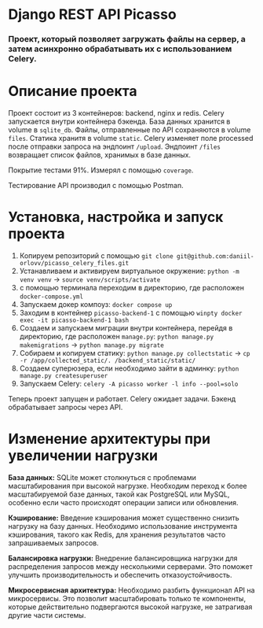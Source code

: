 # Django REST API Picasso

### Проект, который позволяет загружать файлы на сервер, а затем асинхронно обрабатывать их с использованием Celery.

# Описание проекта
Проект состоит из 3 контейнеров: backend, nginx и redis. Celery запускается внутри контейнера бэкенда. База данных хранится в volume в `sqlite_db`. Файлы, отправленные по API сохраняются в volume `files`. Статика хранитя в volume `static`. Celery изменяет поле processed после отправки запроса на эндпоинт `/upload`. Эндпоинт `/files` возвращает список файлов, хранимых в базе данных. 

Покрытие тестами 91%. Измерял с помощью `coverage`.

Тестирование API производил с помощью Postman.



# Установка, настройка и запуск проекта

1. Копируем репозиторий с помощью `git clone git@github.com:daniil-orlovv/picasso_celery_files.git`
2. Устанавливаем и активируем виртуальное окружение: `python -m venv venv` → `source venv/scripts/activate`
3. с помощью терминала переходим в директорию, где расположен `docker-compose.yml`
4. Запускаем докер компоуз: `docker compose up`
5. Заходим в контейнер `picasso-backend-1` с помощью `winpty docker exec -it picasso-backend-1 bash`
6. Создаем и запускаем миграции внутри контейнера, перейдя в директорию, где расположен `manage.py`: `python manage.py makemigrations` → `python manage.py migrate`
7. Собираем и копируем статику: `python manage.py collectstatic` → `cp -r /app/collected_static/. /backend_static/static/`
8. Создаем суперюзера, если необходимо зайти в админку: `python manage.py createsuperuser`
9. Запускаем Celery: `celery -A picasso worker -l info --pool=solo`

Теперь проект запущен и работает. Celery ожидает задачи. Бэкенд обрабатывает запросы через API.


# Изменение архитектуры при увеличении нагрузки

**База данных:**
SQLite может столкнуться с проблемами масштабирования при высокой нагрузке. Необходим переход к более масштабируемой базе данных, такой как PostgreSQL или MySQL, особенно если часто происходят операции записи или обновления.

**Кэширование:**
Введение кэширования может существенно снизить нагрузку на базу данных. Необходимо использование инструмента кэширования, такого как Redis, для хранения результатов часто запрашиваемых запросов.

**Балансировка нагрузки:**
Внедрение балансировщика нагрузки для распределения запросов между несколькими серверами. Это поможет улучшить производительность и обеспечить отказоустойчивость.

**Микросервисная архитектура:**
Необходимо разбить функционал API на микросервисы. Это позволит масштабировать только те компоненты, которые действительно подвергаются высокой нагрузке, не затрагивая другие части системы.
